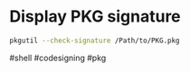 # Display PKG signature

```sh
pkgutil --check-signature /Path/to/PKG.pkg
```

#shell #codesigning #pkg